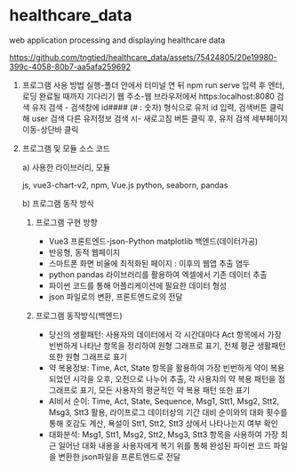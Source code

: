 # healthcare_data
web application processing and displaying healthcare data

https://github.com/tngtied/healthcare_data/assets/75424805/20e19980-399c-4058-80b7-aa5afa259692


1. 프로그램 사용 방법 
  실행-폴더 안에서 터미널 연 뒤 npm run serve 입력 후 엔터, 로딩 완료될 때까지 기다리기
  웹 주소-웹 브라우저에서 https:localhost:8080 검색
  유저 검색 - 검색창에 id#### (# : 숫자) 형식으로 유저 id 입력, 검색버튼 클릭해 user 검색
  다른 유저정보 검색 시- 새로고침 버튼 클릭 후, 유저 검색
  세부페이지 이동-상단바 클릭

2. 프로그램 및 모듈 소스 코드

	a) 사용한 라이브러리, 모듈

      js, vue3-chart-v2, npm, Vue.js
      python, seaborn, pandas

	b) 프로그램 동작 방식
    1) 프로그램 구현 방향
	      - Vue3 프론트엔드-json-Python matplotlib 백엔드(데이터가공)
	      - 반응형, 동적 웹페이지
	      - 스마트폰 화면 비율에 최적화된 페이지 : 이후의 웹앱 추출 염두
	      - python pandas 라이브러리를 활용하여 엑셀에서 기존 데이터 추출
	      - 파이썬 코드를 통해 어플리케이션에 필요한 데이터 형성
	      - json 파일로의 변환, 프론트엔드로의 전달

    2) 프로그램 동작방식(백엔드)
	      - 당신의 생활패턴: 사용자의 데이터에서 각 시간대마다 Act 항목에서 가장 빈번하게 나타난 항목을 정리하여 원형 그래프로 표기, 전체 평균 생활패턴 또한 원형 그래프로 표기
	      - 약 복용정보: Time, Act, State 항목을 활용하여 가장 빈번하게 약이 복용되었던 시각을 오후, 오전으로 나누어 추출, 각 사용자의 약 복용 패턴을 점그래프로 표기, 모든 사용자의 평균적인 약 복용 패턴 또한 표기
	      - AI비서 순이: Time, Act, State, Sequence, Msg1, Stt1, Msg2, Stt2, Msg3, Stt3 활용, 라이프로그 데이터상의 기간 대비 순이와의 대화 횟수를 통해 호감도 계산, 욕설이 Stt1, Stt2, Stt3 상에서 나타나는지 여부 확인
	      - 대화분석: Msg1, Stt1, Msg2, Stt2, Msg3, Stt3 항목을 사용하여 가장 최근 일어난 대화 내용을 사용자에게 복기
	   위를 통해 완성된 파이썬 코드 파일을 변환한 json파일을 프론트엔드로 전달
